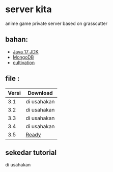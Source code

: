 # server kita

anime game private server based on grasscutter

## bahan:
- [Java 17 JDK](https://adoptium.net/temurin/releases) 
- [MongoDB](https://www.mongodb.com/try/download/community)
- [cultivation](https://github.com/Grasscutters/Cultivation/releases/download/v1.0.10-alpha/Cultivation_1.0.10_x64_en-US.msi)

## file :
| Versi | Download |
| ------ | ------ |
| 3.1 | di usahakan |
| 3.2 | di usahakan |
| 3.3 | di usahakan |
| 3.4 | di usahakan |
| 3.5 | [Ready](https://mega.nz/file/UxRVQRgC#q2wmdjRW827NdVDymXWi8MeBFJMJy4yYK_S-9rn-veU) |

## sekedar tutorial

di usahakan

